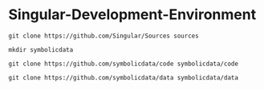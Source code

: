 # Singular-Development-Environment
`git clone https://github.com/Singular/Sources sources`

`mkdir symbolicdata`

`git clone https://github.com/symbolicdata/code symbolicdata/code`

`git clone https://github.com/symbolicdata/data symbolicdata/data`
